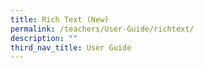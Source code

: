 ```yaml
---
title: Rich Text (New)
permalink: /teachers/User-Guide/richtext/
description: ""
third_nav_title: User Guide
---
```



